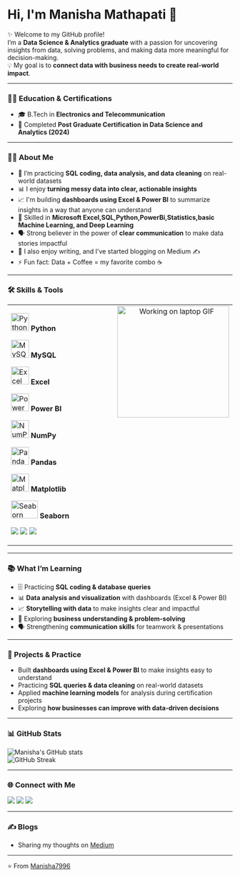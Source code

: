# Hi, I'm Manisha Mathapati 👋  

✨ Welcome to my GitHub profile!  
I’m a **Data Science & Analytics graduate** with a passion for uncovering insights from data, solving problems, and making data more meaningful for decision-making.  
💡 My goal is to **connect data with business needs to create real-world impact**.  

---

### 👩‍🎓 Education & Certifications
- 🎓 B.Tech in **Electronics and Telecommunication**  
- 📜 Completed **Post Graduate Certification in Data Science and Analytics (2024)**  

---

### 👩‍💻 About Me
- 🔭 I’m practicing **SQL coding, data analysis, and data cleaning** on real-world datasets  
- 📊 I enjoy **turning messy data into clear, actionable insights**  
- 📈 I'm building **dashboards using Excel & Power BI** to summarize insights in a way that anyone can understand  
- 🧮 Skilled in  **Microsoft Excel,SQL,Python,PowerBi,Statistics,basic  Machine Learning, and Deep Learning**  
- 🗣️ Strong believer in the power of **clear communication** to make data stories impactful  
- 📝 I also enjoy writing, and I’ve started blogging on Medium ✍️  
- ⚡ Fun fact: Data + Coffee = my favorite combo ☕  

---

### 🛠️ Skills & Tools

<table>
<tr>
  <!-- Left Side: Skills -->
  <td valign="top" width="60%">

  <p>
    <img src="https://cdn.jsdelivr.net/gh/devicons/devicon/icons/python/python-original.svg" width="40" height="40" alt="Python" />
    <b>Python</b>
  </p>
  <p>
    <img src="https://cdn.jsdelivr.net/gh/devicons/devicon/icons/mysql/mysql-original-wordmark.svg" width="40" height="40" alt="MySQL" />
    <b>MySQL</b>
  </p>
  <p>
    <img src="https://img.icons8.com/color/48/000000/microsoft-excel-2019--v1.png" width="40" height="40" alt="Excel" />
    <b>Excel</b>
  </p>
  <p>
    <img src="https://img.icons8.com/color/48/000000/power-bi.png" width="40" height="40" alt="Power BI" />
    <b>Power BI</b>
  </p>
  <p>
    <img src="https://cdn.jsdelivr.net/gh/devicons/devicon/icons/numpy/numpy-original.svg" width="40" height="40" alt="NumPy" />
    <b>NumPy</b>
  </p>
  <p>
    <img src="https://cdn.jsdelivr.net/gh/devicons/devicon/icons/pandas/pandas-original.svg" width="40" height="40" alt="Pandas" />
    <b>Pandas</b>
  </p>
  <p>
    <img src="https://upload.wikimedia.org/wikipedia/commons/8/84/Matplotlib_icon.svg" width="40" height="40" alt="Matplotlib" />
    <b>Matplotlib</b>
  </p>
  <p>
    <img src="https://seaborn.pydata.org/_static/logo-wide-lightbg.svg" width="60" height="40" alt="Seaborn" />
    <b>Seaborn</b>
  </p>

  <!-- Colorful Badges for Theoretical Skills -->
  <p>
    <img src="https://img.shields.io/badge/Statistics-8A2BE2?style=for-the-badge&logo=databricks&logoColor=white" />
    <img src="https://img.shields.io/badge/Machine%20Learning-FF4500?style=for-the-badge&logo=tensorflow&logoColor=white" />
    <img src="https://img.shields.io/badge/Deep%20Learning-228B22?style=for-the-badge&logo=pytorch&logoColor=white" />
  </p>

  </td>

  <!-- Right Side: GIF -->
  <td valign="top" width="40%" align="center">
    <img src="https://media.giphy.com/media/L1R1tvI9svkIWwpVYr/giphy.gif" width="250" alt="Working on laptop GIF" />
  </td>
</tr>
</table>

---

### 📚 What I’m Learning
- 🗄️ Practicing **SQL coding & database queries**  
- 📊 **Data analysis and visualization** with dashboards (Excel & Power BI)  
- 📈 **Storytelling with data** to make insights clear and impactful  
- 🧠 Exploring **business understanding & problem-solving**  
- 🗣️ Strengthening **communication skills** for teamwork & presentations  

---

### 🚀 Projects & Practice
- Built **dashboards using Excel & Power BI** to make insights easy to understand  
- Practicing **SQL queries & data cleaning** on real-world datasets  
- Applied **machine learning models** for analysis during certification projects  
- Exploring **how businesses can improve with data-driven decisions**  

---

### 📊 GitHub Stats
![Manisha's GitHub stats](https://github-readme-stats.vercel.app/api?username=Manisha7996&show_icons=true&theme=tokyonight)  
![GitHub Streak](https://streak-stats.demolab.com?user=Manisha7996&theme=tokyonight)  

---

### 🌐 Connect with Me
<p>
  <a href="mailto:mathapatimanisha4@gmail.com"><img src="https://img.shields.io/badge/Email-D14836?style=for-the-badge&logo=gmail&logoColor=white" /></a>
  <a href="https://www.linkedin.com/in/manishamathapati/"><img src="https://img.shields.io/badge/LinkedIn-0077B5?style=for-the-badge&logo=linkedin&logoColor=white" /></a>
  <a href="https://www.kaggle.com/manisham34"><img src="https://img.shields.io/badge/Kaggle-20BEFF?style=for-the-badge&logo=kaggle&logoColor=white" /></a>
</p>

---

### ✍️ Blogs
- Sharing my thoughts on [Medium](https://medium.com/@mathapatimanisha4)  

---

⭐️ From [Manisha7996](https://github.com/Manisha7996)
